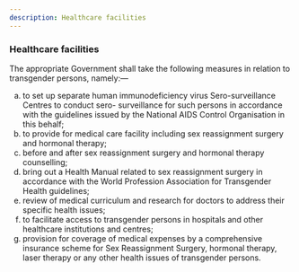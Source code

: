 ```yaml
---
description: Healthcare facilities
---
```


<style>
    ol.outer-list {
        list-style-type: lower-alpha;
    }
    ol.outer-list ol.inner-list {
        list-style-type: lower-alpha;
    }
</style>

### Healthcare facilities

The appropriate Government shall take the following measures in relation to transgender persons, namely:—
<ol class="outer-list">
    <li> to set up separate human immunodeficiency virus Sero-surveillance Centres to conduct sero- surveillance for such persons in accordance with the guidelines issued by the National AIDS Control Organisation in this behalf;</li>
    <li> to provide for medical care facility including sex reassignment surgery and hormonal therapy;</li>
    <li> before and after sex reassignment surgery and hormonal therapy counselling;</li>
    <li> bring out a Health Manual related to sex reassignment surgery in accordance with the World Profession Association for Transgender Health guidelines;</li>
    <li> review of medical curriculum and research for doctors to address their specific health issues;</li>
    <li> to facilitate access to transgender persons in hospitals and other healthcare institutions and centres;</li>
    <li> provision for coverage of medical expenses by a comprehensive insurance scheme for Sex Reassignment Surgery, hormonal therapy, laser therapy or any other health issues of transgender persons.</li>
</ol>
